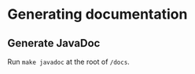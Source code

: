 Generating documentation
========================

Generate JavaDoc
----------------

Run `make javadoc` at the root of `/docs`.
